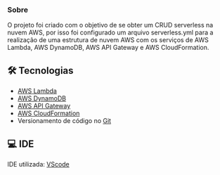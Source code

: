 

### Sobre

O projeto foi criado com o objetivo de se obter um CRUD serverless na nuvem AWS, por isso foi configurado um arquivo serverless.yml 
para a realização de uma estrutura de nuvem AWS com os serviços de AWS Lambda, AWS DynamoDB, AWS API Gateway e AWS CloudFormation.


## 🛠 Tecnologias

- [AWS Lambda](https://aws.amazon.com/pt/lambda/)
- [AWS DynamoDB](https://aws.amazon.com/pt/dynamodb/)
- [AWS API Gateway](https://aws.amazon.com/pt/api-gateway/)
- [AWS CloudFormation](https://aws.amazon.com/pt/cloudformation/)
- Versionamento de código no [Git](https://git-scm.com/)


## 💻 IDE

IDE utilizada: [VScode](https://code.visualstudio.com/)
